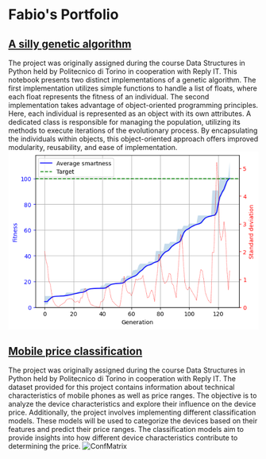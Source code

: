 # Fabio's Portfolio

## [A silly genetic algorithm](https://github.com/FabioNicotra/FabiosPortfolio/blob/main/01_GeneticAlgorithm/GeneticAlgorithm.ipynb)

The project was originally assigned during the course Data Structures in Python held by Politecnico di Torino in cooperation with Reply IT.
This notebook presents two distinct implementations of a genetic algorithm. The first implementation utilizes simple functions to handle a list of floats, where each float represents the fitness of an individual.
The second implementation takes advantage of object-oriented programming principles. Here, each individual is represented as an object with its own attributes. A dedicated class is responsible for managing the population, utilizing its methods to execute iterations of the evolutionary process. By encapsulating the individuals within objects, this object-oriented approach offers improved modularity, reusability, and ease of implementation.
![GenAlgo](https://github.com/FabioNicotra/FabiosPortfolio/blob/01d3e66763e41622857254d9ea9fdf07364bb109/01_GeneticAlgorithm/FitnessVsIter.png?raw=true)

## [Mobile price classification](https://github.com/FabioNicotra/fabionicotra.github.io/blob/9e7a09d97afb2094ad230b16014109d1a2d0ce27/02_MobileClassification/MobileClassification.ipynb)
The project was originally assigned during the course Data Structures in Python held by Politecnico di Torino in cooperation with Reply IT.
The dataset provided for this project contains information about technical characteristics of mobile phones as well as price ranges. The objective is to analyze the device characteristics and explore their influence on the device price.
Additionally, the project involves implementing different classification models. These models will be used to categorize the devices based on their features and predict their price ranges. The classification models aim to provide insights into how different device characteristics contribute to determining the price.
![ConfMatrix](https://github.com/FabioNicotra/fabionicotra.github.io/blob/9e7a09d97afb2094ad230b16014109d1a2d0ce27/02_MobileClassification/ConfusionMatrixSVC.png?raw=true)
